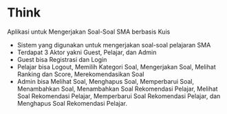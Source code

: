 # Think
Aplikasi untuk Mengerjakan Soal-Soal SMA berbasis Kuis

- Sistem yang digunakan untuk mengerjakan soal-soal pelajaran SMA
- Terdapat 3 Aktor yakni Guest, Pelajar, dan Admin
- Guest bisa Registrasi dan Login
- Pelajar bisa Logout, Memilih Kategori Soal, Mengerjakan Soal, Melihat Ranking dan Score, Merekomendasikan Soal
- Admin bisa Melihat Soal, Menghapus Soal, Memperbarui Soal, Menambahkan Soal, Menambahkan Soal Rekomendasi Pelajar, Melihat Soal Rekomendasi Pelajar, Memperbarui Soal Rekomendasi Pelajar, dan Menghapus Soal Rekomendasi Pelajar.
